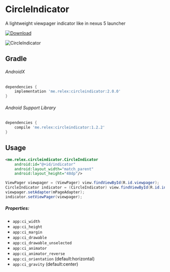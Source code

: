 CircleIndicator
===============
A lightweight viewpager indicator like in nexus 5 launcher 

[ ![Download](https://api.bintray.com/packages/ongakuer/maven/CircleIndicator/images/download.svg) ](https://bintray.com/ongakuer/maven/CircleIndicator/_latestVersion)

![CircleIndicator](/screenshot.gif)

Gradle
------------


###### AndroidX
```groovy
dependencies {
    implementation 'me.relex:circleindicator:2.0.0'
}
```

###### Android Support Library
```groovy
dependencies {
    compile 'me.relex:circleindicator:1.2.2'
}
```


Usage
--------
```xml
<me.relex.circleindicator.CircleIndicator
	android:id="@+id/indicator"
	android:layout_width="match_parent"
	android:layout_height="48dp"/>
```
```java
ViewPager viewpager = (ViewPager) view.findViewById(R.id.viewpager);
CircleIndicator indicator = (CircleIndicator) view.findViewById(R.id.indicator);
viewpager.setAdapter(mPageAdapter);
indicator.setViewPager(viewpager);
```

##### Properties:

* `app:ci_width`
* `app:ci_height`
* `app:ci_margin`
* `app:ci_drawable`
* `app:ci_drawable_unselected`
* `app:ci_animator`
* `app:ci_animator_reverse`
* `app:ci_orientation` (default:horizontal)
* `app:ci_gravity` (default:center)



